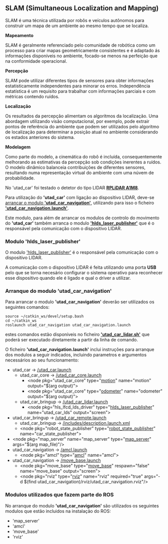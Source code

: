 ## SLAM (Simultaneous Localization and Mapping)

SLAM é uma técnica utilizada por robôs e veículos autônomos para construir um mapa de um ambiente ao mesmo tempo que se localiza.

__Mapeamento__

SLAM é geralmente referenciado pelo comunidade de robótica como um processo para criar mapas geometricamente consistentes e é adaptado ás informações disponíveis no ambiente, focado-se menos na perfeição que  na conformidade operacional.

__Percepção__

SLAM pode utilizar diferentes tipos de sensores para obter informações estatisticamente independentes para minorar os erros. Independência estatística é um requisito para trabalhar com informações parciais e com métricas contendo ruídos.

__Localização__

Os resultados da percepção alimentam os algoritmos da localização. Uma abordagem utilizando visão computacional, por exemplo, pode extrair pontos de referência do ambiente que podem ser utilizados pelo algoritmo de localização para determinar a posição atual no ambiente considerando os estados anteriores do sistema.

__Modelagem__

Como parte do modelo, a cinemática do robô é incluída, consequentemente melhorando as estimativas da percepção sob condições inerentes a ruídos. O modelo dinâmico balanceia contribuições de diferentes sensores, resultando numa representação virtual do ambiente com uma núvem de probabilidade.

No 'utad_car' foi testado o detetor do tipo LIDAR [__RPLiDAR A1M8__](./RPLiDAR%20A1M8.md).

Para utilização do __'utad_car'__ com ligação ao dispositivo LIDAR, deve-se [arrancar o modulo __'utad_car_navigation'__](#Arranque-do-modulo-utad_car_navigation), utilizando para isso o ficheiro [__'utad_car_navigation.launch'__](../ROS/catkin_ws/src/utad_car_navigation/launch/utad_car_navigation.launch).

Este modulo, para além de arrancar os modulos de controlo do movimento do __'utad_car'__ também arranca o modulo [__'hlds_laser_publisher'__](#Modulo-hlds_laser_publisher) que é o responsável pela comunicação com o dispositivo LIDAR.



### Modulo 'hlds_laser_publisher'
O modulo ['hlds_laser_publisher'](../ROS/catkin_ws/src/hls_lfcd_lds_driver/src/hlds_laser_publisher.cpp) é o responsável pela comunicação com o dispositivo LIDAR.

A comunicação com o dispositivo LIDAR é feita utilizando uma porta __USB__ pelo que se torna necesário configurar o sistema operativo para reconhecer esse dispositivo quando ele é ligado e qual o driver a utilizar.



### Arranque do modulo 'utad_car_navigation'

Para arrancar o modulo __'utad_car_navigation'__ deverão ser utilizados os seguintes comandos:

    source ~/catkin_ws/devel/setup.bash
    cd ~/catkin_ws
    roslaunch utad_car_navigation utad_car_navigation.launch

estes comandos estão disponíveis no ficheiro [__'utad_car_lidar.sh'__](../ROS/utad_car_lidar.sh) que poderá ser executado diretamente a partir da linha de comando.

O ficheiro __'utad_car_navigation.launch'__ inclui instruções para arranque dos modulos a seguir indicados, incluindo parametros e argumentos necessários ao seu funcionamento:
- utad_car -> [/utad_car.launch](../ROS/catkin_ws/src/utad_car/launch/utad_car.launch)
    - utad_car_core -> [/utad_car_core.launch](../ROS/catkin_ws/src/utad_car_core/launch/utad_car_core.launch)
        - \<node pkg="utad_car_core" type="[motion](../ROS/catkin_ws/src/utad_car_core/nodes/motion)" name="motion" output="$(arg output)">
        - \<node pkg="utad_car_core" type="[odometer](../ROS/catkin_ws/src/utad_car_core/nodes/odometer)" name="odometer" output="$(arg output)">
    - utad_car_bringup -> [/utad_car_lidar.launch](../ROS/catkin_ws/src/utad_car_bringup/launch/utad_car_lidar.launch)
        - \<node pkg="hls_lfcd_lds_driver" type="[hlds_laser_publisher](../ROS/catkin_ws/src/hls_lfcd_lds_driver/src/hlds_laser_publisher.cpp)" name="utad_car_lds" output="screen">
- utad_car_bringup -> [/utad_car_remote.launch](../ROS/catkin_ws/src/utad_car_bringup/launch/utad_car_remote.launch) 
    - utad_car_bringup -> [/includes/description.launch.xml](../ROS/catkin_ws/src/utad_car_bringup/launch/includes/description.launch.xml)
    - \<node pkg="robot_state_publisher" type="[robot_state_publisher](../ROS/catkin_ws/src/robot_state_publisher/src/robot_state_publisher.cpp)" name="car_state_publisher">
- \<node pkg="map_server" name="map_server" type="[map_server](#Modulos-utilizados-que-fazem-parte-do-ROS)" args="$(arg map_file)"/>
- utad_car_navigation -> [/amcl.launch](../ROS/catkin_ws/src/utad_car_navigation/launch/amcl.launch)
    - \<node pkg="amcl" type="[amcl](#Modulos-utilizados-que-fazem-parte-do-ROS)" name="amcl">
- utad_car_navigation -> [/move_base.launch](../ROS/catkin_ws/src/utad_car_navigation/launch/move_base.launch)
    - \<node pkg="move_base" type="[move_base](#Modulos-utilizados-que-fazem-parte-do-ROS)" respawn="false" name="move_base" output="screen">
    - \<node pkg="rviz" type="[rviz](#Modulos-utilizados-que-fazem-parte-do-ROS)" name="rviz" required="true" args="-d $(find utad_car_navigation)/rviz/utad_car_navigation.rviz"/>

### Modulos utilizados que fazem parte do ROS
No arranque do modulo __'utad_car_navigation'__ são utilizados os seguintes modulos que estão incluidos na instalação do ROS:
- 'map_server'
- 'amcl'
- 'move_base'
- 'rviz'

